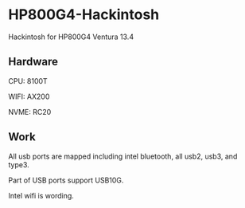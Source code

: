 # HP800G4-Hackintosh
Hackintosh for HP800G4 Ventura 13.4

## Hardware
CPU: 8100T

WIFI: AX200

NVME: RC20

## Work
All usb ports are mapped including intel bluetooth, all usb2, usb3, and type3.

Part of USB ports support USB10G.

Intel wifi is wording.
